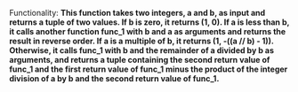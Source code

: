 Functionality: **This function takes two integers, a and b, as input and returns a tuple of two values. If b is zero, it returns (1, 0). If a is less than b, it calls another function func_1 with b and a as arguments and returns the result in reverse order. If a is a multiple of b, it returns (1, -((a // b) - 1)). Otherwise, it calls func_1 with b and the remainder of a divided by b as arguments, and returns a tuple containing the second return value of func_1 and the first return value of func_1 minus the product of the integer division of a by b and the second return value of func_1.**